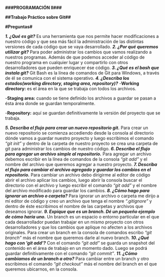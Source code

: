 **###PROGRAMACIÓN II###**

**##Trabajo Práctico sobre Git##**

**#Preguntas#**

***1. ¿Qué es git?***
 Es una herramienta que nos permite hacer modificaciones a nuestro código y que sea más fácil la administración de las distintas versiones de cada código que se vaya desarrollado.
***2. ¿Por qué queremos utilizar git?***
 Para poder administrar los cambios que vamos realizando a nuestros programas. Además de que podemos acceder al código de nuestro programa en cualquier lugar y compartirlo con otros desarrolladores que pueden enriquecer ése código.
***3. ¿Qué es el bash que instala git?***
 Git Bash es la línea de comandos de Git para Windows, a través de él se comunica con el sistema operativo.
***4. ¿Describa los estados(working directory, staging area, repository)?***
 -**Working directory:** es el área en la que se trabaja con todos los archivos.

 -**Staging area:** cuando se tiene definido los archivos a guardar se pasan a ésta área donde se guardan temporalmente.

 -**Repository:** aquí se guardan definitivamente la versión del proyecto que se trabaja.

***5. Describa el flujo para crear un nuevo repositorio git.***
 Para crear un nuevo repositorio se comienza accediendo desde la consola al directorio dónde vamos a guardar nuestro proyecto y luego escribimos el comando *“git init”* y dentro de la carpeta de nuestro proyecto se crea una carpeta de git para administrar los cambios de nuestro código.
***6. Describa el flujo para agregar un archivo simple al repositorio.***
 Para agregar un archivo debemos escribir en la línea de comandos de la consola *“git add”* y el nombre del archivo que queremos agregar a nuestro proyecto.
***7. Describa el flujo para cambiar el archivo agregado y guardar los cambios en el repositorio.***
 Para cambiar un archivo debo dirigirme al editor de código abrir el archivo aplicar los cambios, luego abrir la consola buscar el directorio con el archivo y luego escribir el comando *“git add”* y el nombre del archivo modificado para guardar los cambios.
***8. ¿Cómo hago para ignorar un archivo o carpeta?***
 Para ignorar un archivo o carpeta me dirijo a mí editor de código y creo un archivo que tenga el nombre *“.gitignore”* y dentro de éste escribimos el nombre de las carpetas y archivos que deseamos ignorar.
***9. Expique que es un branch. Dé un pequeño ejemplo de cómo haría uno.***
 Un branch es un espacio o entorno particular en el que cada desarrollador puedan trabajar en un mismo proyecto con otros desarrolladores y que los cambios que aplique no afecten a los archivos originales. Para crear un branch en la consola de comandos escribo *“git branch”* más el nombre que queremos darle al nuevo branch.
***10. ¿Qué hago con 'git add'?***
 Con el comando *“git add”* se guarda un snapshot del contenido en el área de trabajo en un momento dado. Luego se podrá guardar definitivamente con el comando *“git commit”*.
***11. ¿Cómo cambiamos de un branch a otro?***
 Para cambiar entre un branch y otro escribimos el comando *“git checkout”* más el nombre del branch en el que queremos ubicarnos, en la consola.